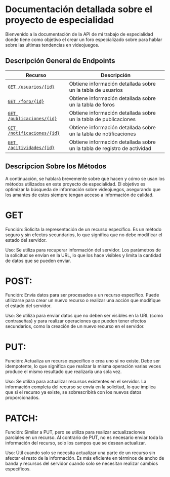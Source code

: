 # Documentación detallada sobre el proyecto de especialidad

Bienvenido a la documentación de la API de mi trabajo de especialidad donde tiene como objetivo el crear un foro especializado sobre para hablar sobre las ultimas tendencias en videojuegos.

## Descripción General de Endpoints

| Recurso                    | Descripción |
| -------------------------- | ----------- |
| [`GET /usuarios/{id}`](./endpoints/get-usuarios-id.md)          | Obtiene información detallada sobre un la tabla de usuarios |
| [`GET /foro/{id}`](./endpoints/get-foro-id.md)          | Obtiene información detallada sobre un la tabla de foros |
| [`GET /publicaciones/{id}`](./endpoints/get-publicaciones-id.md)          | Obtiene información detallada sobre un la tabla de publicaciones |
| [`GET /notificaciones/{id}`](./endpoints/get-notificaciones-id.md)          | Obtiene información detallada sobre un la tabla de notificaciones |
| [`GET /acitividades/{id}`](./endpoints/get-registro-actividad-id.md)          | Obtiene información detallada sobre un la tabla de registro de actividad |

## Descripcion Sobre los Métodos

A continuación, se hablará brevemente sobre qué hacen y cómo se usan los métodos utilizados en este proyecto de especialidad. El objetivo es optimizar la búsqueda de información sobre videojuegos, asegurando que los amantes de estos siempre tengan acceso a información de calidad.

# GET

Función: Solicita la representación de un recurso específico. Es un método seguro y sin efectos secundarios, lo que significa que no debe modificar el estado del servidor.

Uso: Se utiliza para recuperar información del servidor. Los parámetros de la solicitud se envían en la URL, lo que los hace visibles y limita la cantidad de datos que se pueden enviar.

# POST:

Función: Envía datos para ser procesados a un recurso específico. Puede utilizarse para crear un nuevo recurso o realizar una acción que modifique el estado del servidor.

Uso: Se utiliza para enviar datos que no deben ser visibles en la URL (como contraseñas) y para realizar operaciones que pueden tener efectos secundarios, como la creación de un nuevo recurso en el servidor.

# PUT:

Función: Actualiza un recurso específico o crea uno si no existe. Debe ser idempotente, lo que significa que realizar la misma operación varias veces produce el mismo resultado que realizarla una sola vez.

Uso: Se utiliza para actualizar recursos existentes en el servidor. La información completa del recurso se envía en la solicitud, lo que implica que si el recurso ya existe, se sobrescribirá con los nuevos datos proporcionados.

# PATCH:

Función: Similar a PUT, pero se utiliza para realizar actualizaciones parciales en un recurso. Al contrario de PUT, no es necesario enviar toda la información del recurso, solo los campos que se desean actualizar.

Uso: Útil cuando solo se necesita actualizar una parte de un recurso sin afectar el resto de la información. Es más eficiente en términos de ancho de banda y recursos del servidor cuando solo se necesitan realizar cambios específicos.
